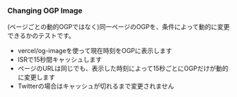 ### Changing OGP Image

(ページごとの動的OGPではなく)同一ページのOGPを、条件によって動的に変更できるかのテストです。

- vercel/og-imageを使って現在時刻をOGPに表示します
- ISRで15秒間キャッシュします
- ページのURLは同じでも、表示した時刻によって15秒ごとにOGPだけが動的に変更します
- Twitterの場合はキャッシュが切れるまで変更されません